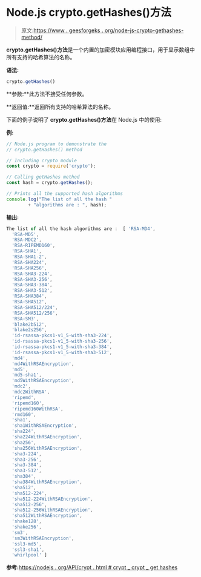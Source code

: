 # Node.js crypto.getHashes()方法

> 原文:[https://www . geesforgeks . org/node-js-crypto-gethashes-method/](https://www.geeksforgeeks.org/node-js-crypto-gethashes-method/)

**crypto.getHashes()方法**是一个内置的加密模块应用编程接口，用于显示数组中所有支持的哈希算法的名称。

**语法:**

```js
crypto.getHashes()
```

**参数:**此方法不接受任何参数。

**返回值:**返回所有支持的哈希算法的名称。

下面的例子说明了 **crypto.getHashes()方法**在 Node.js 中的使用:

**例:**

```js
// Node.js program to demonstrate the 
// crypto.getHashes() method

// Including crypto module
const crypto = require('crypto');

// Calling getHashes method
const hash = crypto.getHashes();

// Prints all the supported hash algorithms
console.log("The list of all the hash "
        + "algorithms are : ", hash);
```

**输出:**

```js
The list of all the hash algorithms are :  [ 'RSA-MD4',
  'RSA-MD5',
  'RSA-MDC2',
  'RSA-RIPEMD160',
  'RSA-SHA1',
  'RSA-SHA1-2',
  'RSA-SHA224',
  'RSA-SHA256',
  'RSA-SHA3-224',
  'RSA-SHA3-256',
  'RSA-SHA3-384',
  'RSA-SHA3-512',
  'RSA-SHA384',
  'RSA-SHA512',
  'RSA-SHA512/224',
  'RSA-SHA512/256',
  'RSA-SM3',
  'blake2b512',
  'blake2s256',
  'id-rsassa-pkcs1-v1_5-with-sha3-224',
  'id-rsassa-pkcs1-v1_5-with-sha3-256',
  'id-rsassa-pkcs1-v1_5-with-sha3-384',
  'id-rsassa-pkcs1-v1_5-with-sha3-512',
  'md4',
  'md4WithRSAEncryption',
  'md5',
  'md5-sha1',
  'md5WithRSAEncryption',
  'mdc2',
  'mdc2WithRSA',
  'ripemd',
  'ripemd160',
  'ripemd160WithRSA',
  'rmd160',
  'sha1',
  'sha1WithRSAEncryption',
  'sha224',
  'sha224WithRSAEncryption',
  'sha256',
  'sha256WithRSAEncryption',
  'sha3-224',
  'sha3-256',
  'sha3-384',
  'sha3-512',
  'sha384',
  'sha384WithRSAEncryption',
  'sha512',
  'sha512-224',
  'sha512-224WithRSAEncryption',
  'sha512-256',
  'sha512-256WithRSAEncryption',
  'sha512WithRSAEncryption',
  'shake128',
  'shake256',
  'sm3',
  'sm3WithRSAEncryption',
  'ssl3-md5',
  'ssl3-sha1',
  'whirlpool' ]

```

**参考:**[https://nodejs . org/API/crypt . html # crypt _ crypt _ get hashes](https://nodejs.org/api/crypto.html#crypto_crypto_gethashes)